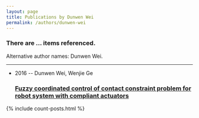 ```yaml
---
layout: page
title: Publications by Dunwen Wei
permalink: /authors/dunwen-wei
---
```


<h3 id="number-posts">There are ... items referenced.</h3>
<p id='info-authors'>Alternative author names: Dunwen Wei.</p>
<hr />
<ul class="post-list">
<li><span class='post-meta'>2016 -- Dunwen Wei, Wenjie Ge</span><h3><a class='post-link' href="{{ site.baseurl }}/fuzzy-coordinated-control-of-contact-constraint-problem-for-robot-system-with-compliant-actuators">Fuzzy coordinated control of contact constraint problem for robot system with compliant actuators</a></h3></li>

</ul>
{% include count-posts.html %}
